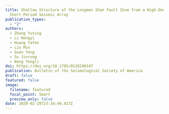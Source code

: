 ```yaml
---
title: Shallow Structure of the Longmen Shan Fault Zone from a High‐Density,
  Short‐Period Seismic Array
publication_types:
  - "2"
authors:
  - Zhang Yuting
  - Li Hongyi
  - Huang Yafen
  - Liu Min
  - Guan Yong
  - Su Jinrong
  - Wang Tongli
doi: https://doi.org/10.1785/0120190147
publication: Bulletin of the Seismological Society of America
draft: false
featured: false
image:
  filename: featured
  focal_point: Smart
  preview_only: false
date: 2020-02-28T23:34:49.817Z
---
```

